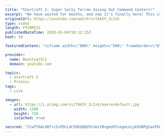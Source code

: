 ```yaml
---
title: "StarCraft 2: Super Salty Terran Giving Out Command Centers!"
excerpt: "We have waited for months, and now it's finally here! This is the VOID RAYS to GRANDMASTER series! With the new balance changes to speedy Void Rays in the latest patch, we can now begin the series right! At this point in the series, we are introducing other units into the composition to make the games"
originalUrl: https://youtube.com/watch?v=TAk5Y_Zc2zk
type: video
length: PT29M21S
publishedDateTime: 2020-01-04T10:12:15Z
heat: 50

featuredContent: "<iframe width=\"800\" height=\"500\" frameborder=\"0\" src=\"https://www.youtube.com/embed/TAk5Y_Zc2zk\" allow=\"accelerometer; autoplay; encrypted-media; gyroscope; picture-in-picture\" allowfullscreen></iframe>"

provider:
  name: BeastyqtSC2
  domain: youtube.com

topics:
  - StarCraft 2
  - Protoss
tags:
  - Live

images:
  - url: https://i.ytimg.com/vi/TAk5Y_Zc2zk/maxresdefault.jpg
    width: 1280
    height: 720
    isCached: true

secured: "2lwTf6AL907+zIsPDCLdC5OEQQBZhCobiYBvgmsRTcegeLnLyk5UBPgSaoT68HEsk3iYR5jnVXF3bSBP3ssqRqjvb+ctEuN/TTQLlGk7dE0J2i8XbIfRQ5QnzBS9RBmfyBJckFz4d2cNqJHTLuM79+/NtZtfzIlkw0VL61h283sJ+ihsAENaqm5JkzKpL15KvELs7TXYGL/mshijHVeMrCCZTkVgiaUF9PqMuaW378rYPgYShDPnEzRRBcKutVPxdvEpCb2nlMgR5k5De/LR5VjRkyHXzCL6I6lEpJNBAT2AJO9BGmy68UdO30WSPGvev+fEUSFhRfDcPkDLmtkUvjSNRUL2jvjwdDJUgALZ+uwkii9hIaXI3TWc8wDCnpyC65GolOXMGkKdd2waIQwnO4KMF2Br95SwjCVSpfNrPYk=;FhC9CdqUVJyfm4qNOKFLng=="
---
```


